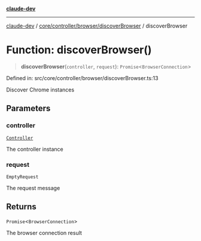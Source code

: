 [**claude-dev**](../../../../../README.md)

***

[claude-dev](../../../../../README.md) / [core/controller/browser/discoverBrowser](../README.md) / discoverBrowser

# Function: discoverBrowser()

> **discoverBrowser**(`controller`, `request`): `Promise`\<`BrowserConnection`\>

Defined in: src/core/controller/browser/discoverBrowser.ts:13

Discover Chrome instances

## Parameters

### controller

[`Controller`](../../../classes/Controller.md)

The controller instance

### request

`EmptyRequest`

The request message

## Returns

`Promise`\<`BrowserConnection`\>

The browser connection result
